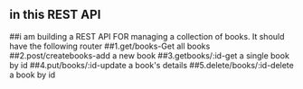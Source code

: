 ## in this   REST API
##i am building a REST API FOR managing a collection of books. It should have the following router
##1.get/books-Get all books
##2.post/createbooks-add a new book
##3.getbooks/:id-get a single book by id
##4.put/books/:id-update a book's details
##5.delete/books/:id-delete a book by id


